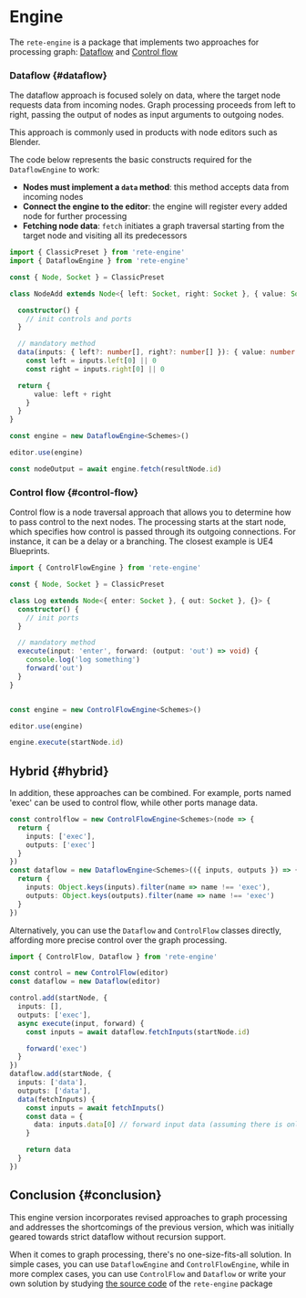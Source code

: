 # Engine

The `rete-engine` is a package that implements two approaches for processing graph: [Dataflow](#dataflow) and [Control flow](#control-flow)

### Dataflow {#dataflow}

The dataflow approach is focused solely on data, where the target node requests data from incoming nodes. Graph processing proceeds from left to right, passing the output of nodes as input arguments to outgoing nodes.

This approach is commonly used in products with node editors such as Blender.

The code below represents the basic constructs required for the `DataflowEngine` to work:

- **Nodes must implement a `data` method**: this method accepts data from incoming nodes
- **Connect the engine to the editor**: the engine will register every added node for further processing
- **Fetching node data**: `fetch` initiates a graph traversal starting from the target node and visiting all its predecessors

```ts
import { ClassicPreset } from 'rete-engine'
import { DataflowEngine } from 'rete-engine'

const { Node, Socket } = ClassicPreset

class NodeAdd extends Node<{ left: Socket, right: Socket }, { value: Socket }, { }> {

  constructor() {
    // init controls and ports
  }

  // mandatory method
  data(inputs: { left?: number[], right?: number[] }): { value: number } {
    const left = inputs.left[0] || 0
    const right = inputs.right[0] || 0

  return {
      value: left + right
    }
  }
}

const engine = new DataflowEngine<Schemes>()

editor.use(engine)

const nodeOutput = await engine.fetch(resultNode.id)
```

### Control flow {#control-flow}

Control flow is a node traversal approach that allows you to determine how to pass control to the next nodes. The processing starts at the start node, which specifies how control is passed through its outgoing connections. For instance, it can be a delay or a branching. The closest example is UE4 Blueprints.

```ts
import { ControlFlowEngine } from 'rete-engine'

const { Node, Socket } = ClassicPreset

class Log extends Node<{ enter: Socket }, { out: Socket }, {}> {
  constructor() {
    // init ports
  }

  // mandatory method
  execute(input: 'enter', forward: (output: 'out') => void) {
    console.log('log something')
    forward('out')
  }
}


const engine = new ControlFlowEngine<Schemes>()

editor.use(engine)

engine.execute(startNode.id)
```

## Hybrid {#hybrid}

In addition, these approaches can be combined. For example, ports named 'exec' can be used to control flow, while other ports manage data.

```ts
const controlflow = new ControlFlowEngine<Schemes>(node => {
  return {
    inputs: ['exec'],
    outputs: ['exec']
  }
})
const dataflow = new DataflowEngine<Schemes>(({ inputs, outputs }) => {
  return {
    inputs: Object.keys(inputs).filter(name => name !== 'exec'),
    outputs: Object.keys(outputs).filter(name => name !== 'exec')
  }
})
```

Alternatively, you can use the `Dataflow` and `ControlFlow` classes directly, affording more precise control over the graph processing.

```ts
import { ControlFlow, Dataflow } from 'rete-engine'

const control = new ControlFlow(editor)
const dataflow = new Dataflow(editor)

control.add(startNode, {
  inputs: [],
  outputs: ['exec'],
  async execute(input, forward) {
    const inputs = await dataflow.fetchInputs(startNode.id)

    forward('exec')
  }
})
dataflow.add(startNode, {
  inputs: ['data'],
  outputs: ['data'],
  data(fetchInputs) {
    const inputs = await fetchInputs()
    const data = {
      data: inputs.data[0] // forward input data (assuming there is only one input connection to port "data")
    }

    return data
  }
})
```

## Conclusion {#conclusion}

This engine version incorporates revised approaches to graph processing and addresses the shortcomings of the previous version, which was initially geared towards strict dataflow without recursion support.

When it comes to graph processing, there's no one-size-fits-all solution. In simple cases, you can use `DataflowEngine` and `ControlFlowEngine`, while in more complex cases, you can use `ControlFlow` and `Dataflow` or write your own solution by studying [the source code](https://github.com/retejs/engine) of the `rete-engine` package
